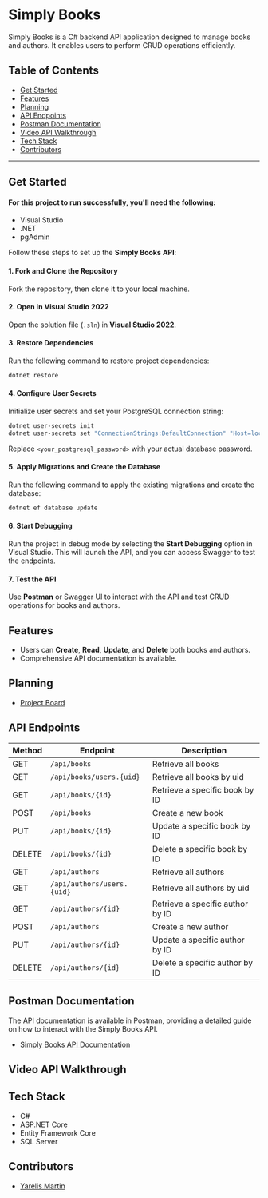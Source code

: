 # Simply Books

Simply Books is a C# backend API application designed to manage books and authors. It enables users to perform CRUD operations efficiently.

## Table of Contents

- [Get Started](#get-started)
- [Features](#features)
- [Planning](#planning)
- [API Endpoints](#api-endpoints)
- [Postman Documentation](#postman-documentation)
- [Video API Walkthrough](#video-api-walkthrough)
- [Tech Stack](#tech-stack)
- [Contributors](#contributors)

---

## Get Started


#### For this project to run successfully, you'll need the following:

- Visual Studio
- .NET
- pgAdmin

Follow these steps to set up the **Simply Books API**:
#### 1. Fork and Clone the Repository
Fork the repository, then clone it to your local machine.

#### 2. Open in Visual Studio 2022
Open the solution file (`.sln`) in **Visual Studio 2022**.

#### 3. Restore Dependencies
Run the following command to restore project dependencies:

```bash
dotnet restore
```

#### 4. Configure User Secrets
Initialize user secrets and set your PostgreSQL connection string:

```bash
dotnet user-secrets init
dotnet user-secrets set "ConnectionStrings:DefaultConnection" "Host=localhost;Database=SimplyBooksDB;Username=postgres;Password=<your_postgresql_password>"
```

Replace `<your_postgresql_password>` with your actual database password.

#### 5. Apply Migrations and Create the Database
Run the following command to apply the existing migrations and create the database:

```bash
dotnet ef database update
```

#### 6. Start Debugging
Run the project in debug mode by selecting the **Start Debugging** option in Visual Studio. This will launch the API, and you can access Swagger to test the endpoints.

#### 7. Test the API
Use **Postman** or Swagger UI to interact with the API and test CRUD operations for books and authors.

## Features

- Users can **Create**, **Read**, **Update**, and **Delete** both books and authors.
- Comprehensive API documentation is available.

## Planning
- [Project Board](https://github.com/users/yarelismartin/projects/12/views/1)

## API Endpoints

| Method | Endpoint                    | Description                           |
|--------|-----------------------------|---------------------------------------|
| GET    | `/api/books`                | Retrieve all books                   |
| GET    | `/api/books/users.{uid}`    | Retrieve all books by uid            |
| GET    | `/api/books/{id}`           | Retrieve a specific book by ID       |
| POST   | `/api/books`                | Create a new book                    |
| PUT    | `/api/books/{id}`           | Update a specific book by ID         |
| DELETE | `/api/books/{id}`           | Delete a specific book by ID         |
| GET    | `/api/authors`              | Retrieve all authors                 |
| GET    | `/api/authors/users.{uid}`  | Retrieve all authors by uid          |
| GET    | `/api/authors/{id}`         | Retrieve a specific author by ID     |
| POST   | `/api/authors`              | Create a new author                  |
| PUT    | `/api/authors/{id}`         | Update a specific author by ID       |
| DELETE | `/api/authors/{id}`         | Delete a specific author by ID       |

## Postman Documentation

The API documentation is available in Postman, providing a detailed guide on how to interact with the Simply Books API.

- [Simply Books API Documentation](https://documenter.getpostman.com/view/31992966/2sAXxMhDxo)

## Video API Walkthrough


## Tech Stack

- C#
- ASP.NET Core
- Entity Framework Core
- SQL Server

## Contributors

- [Yarelis Martin](https://github.com/yarelismartin)
